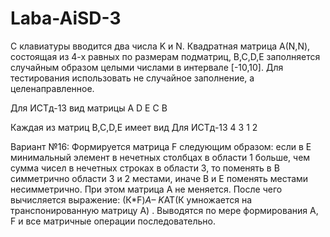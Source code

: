 # Laba-AiSD-3
С клавиатуры вводится два числа K и N. Квадратная матрица А(N,N), состоящая из 4-х равных по размерам подматриц,
B,C,D,E заполняется случайным образом целыми числами в интервале [-10,10]. Для тестирования использовать не случайное
заполнение, а целенаправленное.

Для ИСТд-13 вид матрицы А
D	Е
С	В

Каждая из матриц B,C,D,E имеет вид
Для ИСТд-13
     4
  3     1
     2

Вариант №16:
Формируется матрица F следующим образом: если в Е минимальный элемент в нечетных столбцах в области 1 больше,
чем сумма чисел в нечетных строках в области 3, то поменять в В симметрично области 3 и 2 местами, иначе В и Е поменять
местами несимметрично. При этом матрица А не меняется. После чего вычисляется выражение:
(К*F)*А– K*AT(К умножается на транспонированную матрицу А) .
Выводятся по мере формирования А, F и все матричные операции последовательно.
